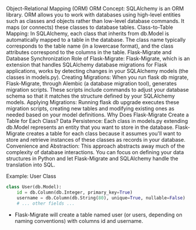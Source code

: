 Object-Relational Mapping (ORM)
ORM Concept: SQLAlchemy is an ORM library. ORM allows you to work with databases using high-level entities such as classes and objects rather than low-level database commands. It maps (or connects) these classes to database tables.
Class-to-Table Mapping: In SQLAlchemy, each class that inherits from db.Model is automatically mapped to a table in the database. The class name typically corresponds to the table name (in a lowercase format), and the class attributes correspond to the columns in the table.
Flask-Migrate and Database Synchronization
Role of Flask-Migrate: Flask-Migrate, which is an extension that handles SQLAlchemy database migrations for Flask applications, works by detecting changes in your SQLAlchemy models (the classes in models.py).
Creating Migrations: When you run flask db migrate, Flask-Migrate, through Alembic (a database migration tool), generates migration scripts. These scripts include commands to adjust your database schema so that it matches the structure defined by your SQLAlchemy models.
Applying Migrations: Running flask db upgrade executes these migration scripts, creating new tables and modifying existing ones as needed based on your model definitions.
Why Does Flask-Migrate Create a Table for Each Class?
Data Persistence: Each class in models.py extending db.Model represents an entity that you want to store in the database. Flask-Migrate creates a table for each class because it assumes you'll want to store and retrieve instances of these classes as records in your database.
Convenience and Abstraction: This approach abstracts away much of the complexity of database interactions. You can focus on defining your data structures in Python and let Flask-Migrate and SQLAlchemy handle the translation into SQL.

Example: User Class
```python
class User(db.Model):
    id = db.Column(db.Integer, primary_key=True)
    username = db.Column(db.String(80), unique=True, nullable=False)
    # ... other fields ...
```
- Flask-Migrate will create a table named user (or users, depending on naming conventions) with columns id and username.